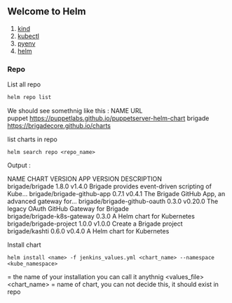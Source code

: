 ## Welcome to Helm


1. [kind](./kind.md)
2. [kubectl](./kubectl.md)
3. [pyenv](./pyenv.md)
4. [helm](./helm.md)


### Repo

List all repo

```markdown
helm repo list
```
We should see somethnig like this :
NAME   	URL                                                 
puppet 	https://puppetlabs.github.io/puppetserver-helm-chart
brigade	https://brigadecore.github.io/charts


list charts in repo

```
helm search repo <repo_name>
```

Output :

NAME                        	CHART VERSION	APP VERSION	DESCRIPTION                                       
brigade/brigade             	1.8.0        	v1.4.0     	Brigade provides event-driven scripting of Kube...
brigade/brigade-github-app  	0.7.1        	v0.4.1     	The Brigade GitHub App, an advanced gateway for...
brigade/brigade-github-oauth	0.3.0        	v0.20.0    	The legacy OAuth GitHub Gateway for Brigade       
brigade/brigade-k8s-gateway 	0.3.0        	           	A Helm chart for Kubernetes                       
brigade/brigade-project     	1.0.0        	v1.0.0     	Create a Brigade project                          
brigade/kashti              	0.6.0        	v0.4.0     	A Helm chart for Kubernetes


Install chart

```
helm install <name> -f jenkins_values.yml <chart_name> --namespace <kube_namespace>
```
<name> = the name of your installation you can call it anythnig
<values_file>
<chart_name> = name of chart, you can not decide this, it should exist in repo
